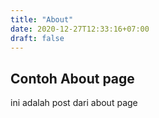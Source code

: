 ```yaml
---
title: "About"
date: 2020-12-27T12:33:16+07:00
draft: false
---
```


## Contoh About page
ini adalah post dari about page